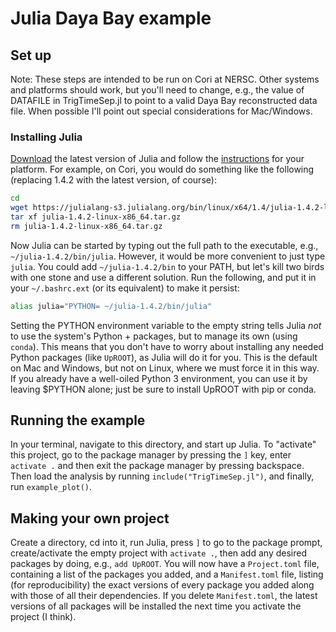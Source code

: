 # Julia Daya Bay example

## Set up

Note: These steps are intended to be run on Cori at NERSC. Other systems and
platforms should work, but you'll need to change, e.g., the value of DATAFILE in
TrigTimeSep.jl to point to a valid Daya Bay reconstructed data file. When
possible I'll point out special considerations for Mac/Windows.

### Installing Julia

[Download](https://julialang.org/downloads/) the latest version of Julia and
follow the [instructions](https://julialang.org/downloads/platform/) for your
platform. For example, on Cori, you would do something like the following
(replacing 1.4.2 with the latest version, of course):

```bash
cd
wget https://julialang-s3.julialang.org/bin/linux/x64/1.4/julia-1.4.2-linux-x86_64.tar.gz
tar xf julia-1.4.2-linux-x86_64.tar.gz
rm julia-1.4.2-linux-x86_64.tar.gz
```

Now Julia can be started by typing out the full path to the executable, e.g.,
`~/julia-1.4.2/bin/julia`. However, it would be more convenient to just type
`julia`. You could add `~/julia-1.4.2/bin` to your PATH, but let's kill two
birds with one stone and use a different solution. Run the following, and put it
in your `~/.bashrc.ext` (or its equivalent) to make it persist:

```bash
alias julia="PYTHON= ~/julia-1.4.2/bin/julia"
```

Setting the PYTHON environment variable to the empty string tells Julia *not* to
use the system's Python + packages, but to manage its own (using `conda`). This
means that you don't have to worry about installing any needed Python packages
(like `UpROOT`), as Julia will do it for you. This is the default on Mac and
Windows, but not on Linux, where we must force it in this way. If you already
have a well-oiled Python 3 environment, you can use it by leaving $PYTHON alone;
just be sure to install UpROOT with pip or conda.

## Running the example

In your terminal, navigate to this directory, and start up Julia. To "activate"
this project, go to the package manager by pressing the `]` key, enter `activate .`
and then exit the package manager by pressing backspace. Then load the analysis
by running `include("TrigTimeSep.jl")`, and finally, run `example_plot()`.

## Making your own project

Create a directory, cd into it, run Julia, press `]` to go to the package
prompt, create/activate the empty project with `activate .`, then add any
desired packages by doing, e.g., `add UpROOT`. You will now have a
`Project.toml` file, containing a list of the packages you added, and a
`Manifest.toml` file, listing (for reproducibility) the exact versions of every
package you added along with those of all their dependencies. If you delete
`Manifest.toml`, the latest versions of all packages will be installed the next
time you activate the project (I think).
